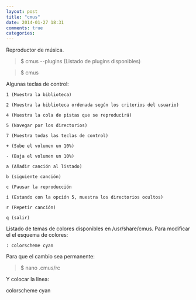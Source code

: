 ```yaml
---
layout: post
title: "cmus"
date: 2014-01-27 18:31
comments: true
categories: 
---
```

Reproductor de música.

>$ cmus --plugins (Listado de plugins disponibles)

>$ cmus

Algunas teclas de control:

	1 (Muestra la biblioteca)

	2 (Muestra la biblioteca ordenada según los criterios del usuario)

	4 (Muestra la cola de pistas que se reproducirá)

	5 (Navegar por los directorios)

	7 (Muestra todas las teclas de control)

	+ (Sube el volumen un 10%)

	- (Baja el volumen un 10%)

	a (Añadir canción al listado)

	b (siguiente canción)

	c (Pausar la reproducción

	i (Estando con la opción 5, muestra los directorios ocultos)

	r (Repetir canción)

	q (salir)

Listado de temas de colores disponibles en /usr/share/cmus. Para modificar el el esquema de colores:

	: colorscheme cyan

Para que el cambio sea permanente:

>$ nano .cmus/rc

Y colocar la linea:

colorscheme cyan

